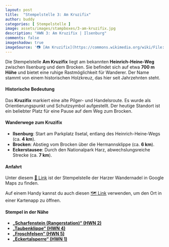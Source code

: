 ```yaml
---
layout: post
title:  "Stempelstelle 3: Am Kruzifix"
author: buddy
categories: [ Stempelstelle ]
image: assets/images/stampboxes/3-am-kruzifix.jpg
description: "HWN 3: Am Kruzifix | Ilsenburg"
comments: false
imageshadow: true
imageSource: '📷 [Am Kruzifix](https://commons.wikimedia.org/wiki/File:Am_Kruzifix.JPG) von <a href="//commons.wikimedia.org/wiki/User:B.Thomas95" title="User:B.Thomas95">Thomas Binder</a> unter Lizenz [CC BY-SA 4.0](https://creativecommons.org/licenses/by-sa/4.0)'
---
```


Die Stempelstelle **Am Kruzifix** liegt am bekannten **Heinrich-Heine-Weg** zwischen Ilsenburg und dem Brocken. Sie befindet sich auf etwa **700 m Höhe** und bietet eine ruhige Rastmöglichkeit für Wanderer. Der Name stammt von einem historischen Holzkreuz, das hier seit Jahrzehnten steht.

#### Historische Bedeutung

Das **Kruzifix** markiert eine alte Pilger- und Handelsroute. Es wurde als Orientierungspunkt und Schutzsymbol aufgestellt. Der heutige Standort ist ein beliebter Platz für eine Pause auf dem Weg zum Brocken.

#### Wanderwege zum Kruzifix

- **Ilsenburg**: Start am Parkplatz Ilsetal, entlang des Heinrich-Heine-Wegs (ca. **4 km**).
- **Brocken**: Abstieg vom Brocken über die Hermannsklippe (ca. **6 km**).
- **Eckerstausee**: Durch den Nationalpark Harz, abwechslungsreiche Strecke (ca. **7 km**).

#### Anfahrt

Unter diesem [📍 Link](https://www.google.com/maps/dir/?api=1&origin=&destination=51.82731%2C%2010.62244) ist der Stempelstelle der Harzer Wandernadel in Google Maps zu finden.

<div class="android-only">
  Auf einem Handy kannst du auch diesen 
  <a href="geo:51.82731,10.62244">🗺️ Link</a> 
  verwenden, um den Ort in einer Kartenapp zu öffnen.
  <p></p>
</div>

#### Stempel in der Nähe

- [**„Scharfenstein (Rangerstation)“ (HWN 2)**](/stempelstelle-2-scharfenstein-rangerstation)
- [**„Taubenklippe“ (HWN 4)**](/stempelstelle-4-taubenklippe)
- [**„Froschfelsen“ (HWN 5)**](/stempelstelle-5-froschfelsen)
- [**„Eckertalsperre“ (HWN 1)**](/stempelstelle-1-eckertalsperre-staumauer)
